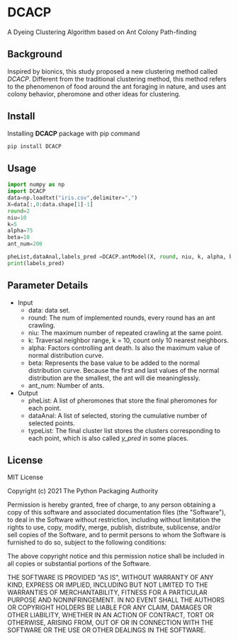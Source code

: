 # DCACP

A Dyeing Clustering Algorithm based on Ant Colony Path-finding

## Background

Inspired by bionics, this study proposed a new clustering method called *DCACP*. Different from the traditional clustering method, this method refers to the phenomenon of food around the ant foraging in nature, and uses ant colony behavior, pheromone and other ideas for clustering. 

## Install

Installing **DCACP** package with pip command

```sh
pip install DCACP
```

## Usage

```python
import numpy as np
import DCACP
data=np.loadtxt("iris.csv",delimiter=",")
X=data[:,0:data.shape[1]-1]
round=2
niu=10
k=5
alpha=75
beta=10
ant_num=200

pheList,dataAnal,labels_pred =DCACP.antModel(X, round, niu, k, alpha, beta, ant_num)  # (data,round,niu,k,alpha,beta)
print(labels_pred)
```

## Parameter Details

- Input
  - data: data set.
  - round: The num of implemented rounds, every round has an ant crawling.
  - niu: The maximum number of repeated crawling at the same point.
  - k: Traversal neighbor range, k = 10, count only 10 nearest neighbors.
  - alpha: Factors controlling ant death. Is also the maximum value of normal distribution curve.
  - beta: Represents the base value to be added to the normal distribution curve. Because the first and last values of the normal distribution are the smallest, the ant will die meaninglessly.
  - ant_num: Number of ants.
- Output
  - pheList: A list of pheromones that store the final pheromones for each point.
  - dataAnal: A list of selected, storing the cumulative number of selected points.
  - typeList: The final cluster list stores the clusters corresponding to each point, which is also called *y_pred*  in some places.


## License

MIT License

Copyright (c) 2021 The Python Packaging Authority

Permission is hereby granted, free of charge, to any person obtaining a copy
of this software and associated documentation files (the "Software"), to deal
in the Software without restriction, including without limitation the rights
to use, copy, modify, merge, publish, distribute, sublicense, and/or sell
copies of the Software, and to permit persons to whom the Software is
furnished to do so, subject to the following conditions:

The above copyright notice and this permission notice shall be included in all
copies or substantial portions of the Software.

THE SOFTWARE IS PROVIDED "AS IS", WITHOUT WARRANTY OF ANY KIND, EXPRESS OR
IMPLIED, INCLUDING BUT NOT LIMITED TO THE WARRANTIES OF MERCHANTABILITY,
FITNESS FOR A PARTICULAR PURPOSE AND NONINFRINGEMENT. IN NO EVENT SHALL THE
AUTHORS OR COPYRIGHT HOLDERS BE LIABLE FOR ANY CLAIM, DAMAGES OR OTHER
LIABILITY, WHETHER IN AN ACTION OF CONTRACT, TORT OR OTHERWISE, ARISING FROM,
OUT OF OR IN CONNECTION WITH THE SOFTWARE OR THE USE OR OTHER DEALINGS IN THE
SOFTWARE.

